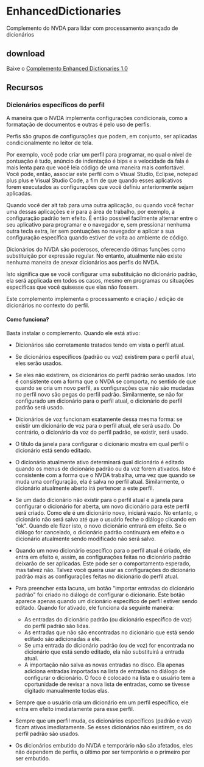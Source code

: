 # EnhancedDictionaries
Complemento do NVDA para lidar com processamento avançado de
dicionários

## download
Baixe o [Complemento Enhanced Dictionaries 1.0](/releases/latest)

## Recursos

### Dicionários específicos do perfil
A maneira que o NVDA implementa configurações condicionais, como a
formatação de documentos e outras é pelo uso de perfis.

Perfis são grupos de configurações que podem, em conjunto, ser aplicadas
condicionalmente no leitor de tela.

Por exemplo, você pode criar um perfil para programar, no qual o nível
de pontuação é tudo, anúncio de indentação é bips e a velocidade da fala
é mais lenta para que você leia código de uma maneira mais confortável.
Você pode, então, associar este perfil com o Visual Studio, Eclipse, notepad plus plus
e Visual Studio Code, a fim de que quando esses aplicativos forem executados as configurações
que você definiu anteriormente sejam aplicadas.

Quando você der alt tab para uma outra aplicação, ou quando você fechar
uma dessas aplicações e ir para a área de trabalho, por exemplo, a
configuração padrão tem efeito. É então possível facilmente alternar
entre o seu aplicativo para programar e o navegador e, sem pressionar
nenhuma outra tecla extra, ler sem pontuações no navegador e aplicar a
sua configuração específica quando estiver de volta ao ambiente de código.

Dicionários do NVDA são poderosos, oferecendo ótimas funções como
substituição por expressão regular. No entanto, atualmente não existe
nenhuma maneira de anexar dicionários aos perfis do NVDA.

Isto significa que se você configurar uma substituição no dicionário padrão, ela será applicada em todos os casos, mesmo em programas ou
situações específicas que você quisesse que elas não fossem.

Este complemento implementa o processamento e criação / edição de dicionários no contexto do perfil.

#### Como funciona?

Basta instalar o complemento. Quando ele está ativo:

* Dicionários são corretamente tratados tendo em vista o perfil atual.
* Se dicionários específicos (padrão ou voz) existirem para o perfil
atual, eles serão usados.
* Se eles não existirem, os dicionários do perfil padrão serão usados.
Isto é consistente com a forma que o NVDA se comporta, no sentido de que
quando se cria um novo perfil, as configurações que não são mudadas no
perfil novo são pegas do perfil padrão. Similarmente, se não for configurado um dicionário para o perfil atual,
o dicionário do perfil padrão será usado.
* Dicionários de voz funcionam exatamente dessa mesma forma: se existir
um dicionário de voz para o perfil atual, ele será usado. Do
contrário, o dicionário da voz do perfil padrão, se existir, será usado.
* O título da janela para configurar o dicionário mostra em qual perfil
o dicionário está sendo editado.
* O dicionário atualmente ativo determinará qual dicionário é
editado quando os menus de dicionário padrão ou da voz forem ativados.
Isto é consistente com a forma que o NVDA trabalha, uma vez que quando
se muda uma configuração, ela é salva no perfil atual. Similarmente, o
dicionário atualmente aberto irá pertencer a este perfil.
* Se um dado dicionário não existir para o perfil atual e a janela para
configurar o dicionário for aberta, um novo dicionário para este perfil será criado. Como ele é um dicionário novo, iniciará vazio.
No entanto, o dicionário não será salvo até que o usuário feche o diálogo clicando em "ok". Quando ele fizer isto, o novo dicionário
entrará em efeito. Se o diálogo for cancelado, o dicionário padrão
continuará em efeito e o dicionário atualmente sendo modificado não será salvo.
* Quando um novo dicionário específico para o perfil atual é criado,
ele entra em efeito e, assim, as configurações feitas no dicionário padrão
deixarão de ser aplicadas. Este pode ser o comportamento esperado, mas
talvez não. Talvez você queira usar as configurações do dicionário
padrão mais as configurações feitas no dicionário do perfil atual.
* Para preencher esta lacuna, um botão "importar entradas do dicionário
padrão" foi criado no diálogo de configurar o dicionário.
Este botão aparece apenas quando um dicionário específico de perfil
estiver sendo editado. Quando for ativado, ele funciona da seguinte
maneira:

    - As entradas do dicionário padrão (ou dicionário específico de voz) do perfil padrão são lidas.
    - As entradas que não são encontradas no dicionário que está sendo editado são adicionadas a ele.
    - Se uma entrada do dicionário padrão (ou de voz) for encontrada no dicionário que está sendo editado, ela não substituirá a entrada atual.
    - A importação não salva as novas entradas no disco. Ela apenas adiciona entradas importadas na lista de entradas
    no diálogo de configurar o dicionário. O foco é colocado na lista e o usuário tem a oportunidade de revisar a nova lista de entradas, como se tivesse digitado
    manualmente todas elas.

* Sempre que o usuário cria um dicionário em um perfil específico, ele
entra em efeito imediatamente para esse perfil.
* Sempre que um perfil muda, os dicionários específicos (padrão e voz) ficam ativos imediatamente. Se esses dicionários não existirem,
os do perfil padrão são usados.
* Os dicionários embutido do NVDA e temporário não são afetados, eles não dependem de perfis, o último por ser temporário e o primeiro por ser embutido.
